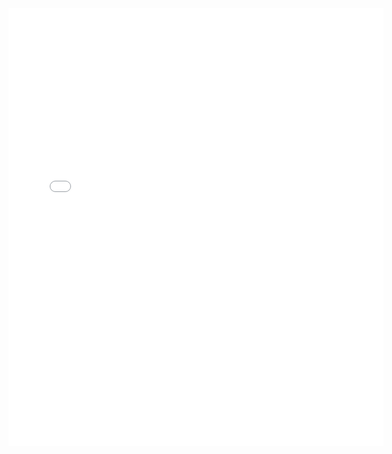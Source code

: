 <embed src="{{ site.baseurl }}/files/CV Guangxiao Hu03232024.pdf" width="600" height="700" type='application/pdf'> 
